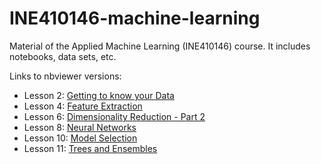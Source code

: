 # INE410146-machine-learning
Material of the Applied Machine Learning (INE410146) course. It includes notebooks, data sets, etc.

Links to nbviewer versions:
 - Lesson 2: [Getting to know your Data](https://nbviewer.org/github/grellert/INE410146-machine-learning/blob/6b26268e9ae259739b0f9ab50fac093a3ad5e2c6/NOTEBOOKS/2-Exploratory-Analysis.ipynb)
 - Lesson 4: [Feature Extraction](https://nbviewer.org/github/grellert/INE410146-machine-learning/blob/6b26268e9ae259739b0f9ab50fac093a3ad5e2c6/NOTEBOOKS/4-Feature-Extraction.ipynb)
 - Lesson 6: [Dimensionality Reduction - Part 2](https://nbviewer.org/github/grellert/INE410146-machine-learning/blob/38850f3db15a393b3c33a3baab141855f542d8ec/NOTEBOOKS/6-Dimensionality_Reduction.ipynb)
 - Lesson 8: [Neural Networks](https://nbviewer.org/github/grellert/INE410146-machine-learning/blob/a9322629b32838b0c178381f6366d27b2a0b3992/NOTEBOOKS/8-Neural_Networks.ipynb)
 - Lesson 10: [Model Selection](https://nbviewer.org/github/grellert/INE410146-machine-learning/blob/main/NOTEBOOKS/10-Model_Selection.ipynb)
 - Lesson 11: [Trees and Ensembles](https://nbviewer.org/github/grellert/INE410146-machine-learning/blob/main/NOTEBOOKS/11-Trees_and_Ensembles.ipynb)

